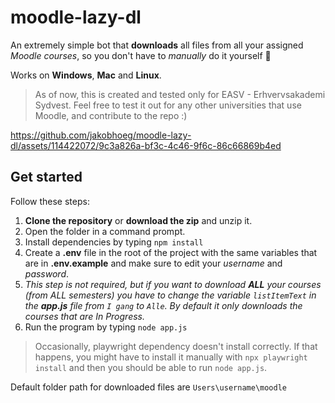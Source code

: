 # moodle-lazy-dl
An extremely simple bot that **downloads** all files from all your assigned _Moodle courses_, so you don't have to *manually* do it yourself :yawning_face:

Works on **Windows**, **Mac** and **Linux**.

> As of now, this is created and tested only for EASV - Erhvervsakademi Sydvest. Feel free to test it out for any other universities that use Moodle, and contribute to the repo :)

https://github.com/jakobhoeg/moodle-lazy-dl/assets/114422072/9c3a826a-bf3c-4c46-9f6c-86c66869b4ed

## Get started
Follow these steps:
1. **Clone the repository** or **download the zip** and unzip it.
2. Open the folder in a command prompt.
3. Install dependencies by typing ```npm install```
4. Create a **.env** file in the root of the project with the same variables that are in **.env.example** and make sure to edit your _username_ and _password_.
5. _This step is not required, but if you want to download **ALL** your courses (from ALL semesters) you have to change the variable ```listItemText``` in the **app.js** file from ```I gang``` to ```Alle```. By default it only downloads the courses that are In Progress._
6. Run the program by typing ```node app.js```

> Occasionally, playwright dependency doesn't install correctly. If that happens, you might have to install it manually with ```npx playwright install``` and then you should be able to run ```node app.js```.

Default folder path for downloaded files are ```Users\username\moodle```
